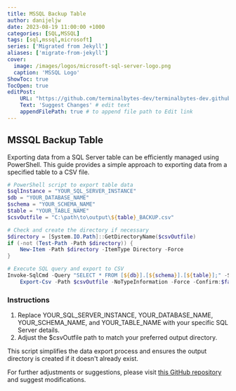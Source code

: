```yaml
---
title: MSSQL Backup Table
author: danijeljw
date: 2023-08-19 11:00:00 +1000
categories: [SQL,MSSQL]
tags: [sql,mssql,microsoft]
series: ['Migrated from Jekyll']
aliases: ['migrate-from-jekyll']
cover:
  image: /images/logos/microsoft-sql-server-logo.png
  caption: 'MSSQL Logo'
ShowToc: true
TocOpen: true
editPost:
    URL: "https://github.com/terminalbytes-dev/terminalbytes-dev.github.io/tree/main/content"
    Text: 'Suggest Changes' # edit text
    appendFilePath: true # to append file path to Edit link
---
```


## MSSQL Backup Table

Exporting data from a SQL Server table can be efficiently managed using PowerShell. This guide provides a simple approach to exporting data from a specified table to a CSV file.

```powershell
# PowerShell script to export table data
$sqlInstance = "YOUR_SQL_SERVER_INSTANCE"
$db = "YOUR_DATABASE_NAME"
$schema = "YOUR_SCHEMA_NAME"
$table = "YOUR_TABLE_NAME"
$csvOutfile = "C:\path\to\output\${table}_BACKUP.csv"

# Check and create the directory if necessary
$directory = [System.IO.Path]::GetDirectoryName($csvOutfile)
if (-not (Test-Path -Path $directory)) {
    New-Item -Path $directory -ItemType Directory -Force
}

# Execute SQL query and export to CSV
Invoke-SqlCmd -Query "SELECT * FROM [${db}].[${schema}].[${table}];" -ServerInstance "${sqlInstance}" |
    Export-Csv -Path $csvOutfile -NoTypeInformation -Force -Confirm:$false
```

### Instructions

1. Replace YOUR_SQL_SERVER_INSTANCE, YOUR_DATABASE_NAME, YOUR_SCHEMA_NAME, and YOUR_TABLE_NAME with your specific SQL Server details.
1. Adjust the $csvOutfile path to match your preferred output directory.

This script simplifies the data export process and ensures the output directory is created if it doesn't already exist.

For further adjustments or suggestions, please visit [this GitHub repository](https://github.com/terminalbytes-dev/terminalbytes-dev.github.io/tree/main/content) and suggest modifications.